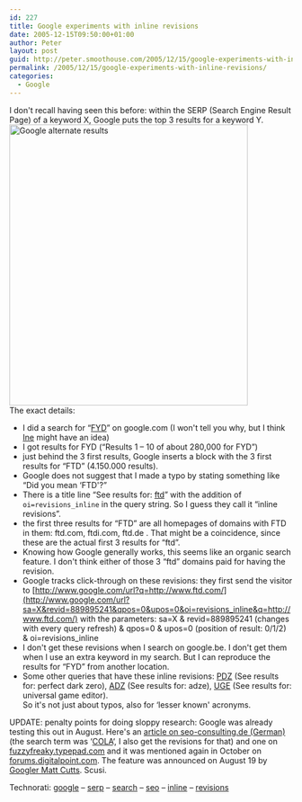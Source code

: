 ```yaml
---
id: 227
title: Google experiments with inline revisions
date: 2005-12-15T09:50:00+01:00
author: Peter
layout: post
guid: http://peter.smoothouse.com/2005/12/15/google-experiments-with-inline-revisions/
permalink: /2005/12/15/google-experiments-with-inline-revisions/
categories:
  - Google
---
```

I don't recall having seen this before: within the SERP (Search Engine Result Page) of a keyword X, Google puts the top 3 results for a keyword Y.  
[<img  src="http://static.flickr.com/35/73745193_476107fe52.jpg" width="424" height="500" alt="Google alternate results" />](http://www.flickr.com/photos/pforret/73745193/ "Photo Sharing")  
The exact details:

  * I did a search for &#8220;[FYD](http://www.google.com/search?q=FYD)&#8221; on google.com (I won't tell you why, but I think [Ine](http://www.monuments.nu) might have an idea) 
  * I got results for FYD (&#8220;Results 1 &#8211; 10 of about 280,000 for FYD&#8221;) 
  * just behind the 3 first results, Google inserts a block with the 3 first results for &#8220;FTD&#8221; (4.150.000 results). 
  * Google does not suggest that I made a typo by stating something like &#8220;Did you mean &#8216;FTD'?&#8221; 
  * There is a title line &#8220;See results for: [ftd](http://www.google.com/search?q=ftd&sa=N&revid=240017845&qpos=0&oi=revisions_inline)&#8221; with the addition of `oi=revisions_inline` in the query string. So I guess they call it &#8220;inline revisions&#8221;. 
  * the first three results for &#8220;FTD&#8221; are all homepages of domains with FTD in them: ftd.com, ftdi.com, ftd.de . That might be a coincidence, since these are the actual first 3 results for &#8220;ftd&#8221;. 
  * Knowing how Google generally works, this seems like an organic search feature. I don't think either of those 3 &#8220;ftd&#8221; domains paid for having the revision. 
  * Google tracks click-through on these revisions: they first send the visitor to [http://www.google.com/url?q=http://www.ftd.com/](http://www.google.com/url?sa=X&revid=889895241&qpos=0&upos=0&oi=revisions_inline&q=http://www.ftd.com/) with the parameters: sa=X & revid=889895241 (changes with every query refresh) & qpos=0 & upos=0 (position of result: 0/1/2) & oi=revisions_inline 
  * I don't get these revisions when I search on google.be. I don't get them when I use an extra keyword in my search. But I can reproduce the results for &#8220;FYD&#8221; from another location. 
  * Some other queries that have these inline revisions: [PDZ](http://www.google.com/search?hl=en&lr=&q=PDZ&btnG=Search) (See results for: perfect dark zero), [ADZ](http://www.google.com/search?hl=en&lr=&q=ADZ&btnG=Search) (See results for: adze), [UGE](http://www.google.com/search?hl=en&lr=&q=UGE&btnG=Search) (See results for: universal game editor).  
    So it's not just about typos, also for &#8216;lesser known' acronyms. 

UPDATE: penalty points for doing sloppy research: Google was already testing this out in August. Here's an [article on seo-consulting.de (German)](http://www.seo-consulting.de/pages/news-467-Google-Revisions-Inline---bessere-Ergebnisse.php) (the search term was &#8216;[COLA](http://www.google.com/search?q=COLA)&#8216;, I also get the revisions for that) and one on [fuzzyfreaky.typepad.com](http://fuzzyfreaky.typepad.com/connect2400/2005/08/inline_related_.html) and it was mentioned again in October on [forums.digitalpoint.com](http://forums.digitalpoint.com/archive/index.php/google-revisions-inline/t-32894.html). The feature was announced on August 19 by [Googler Matt Cutts](http://www.mattcutts.com/blog/ui-fun-better-queries/). Scusi.

Technorati: <a href="http://technorati.com/tag/google" rel="tag">google</a> &#8211; <a href="http://technorati.com/tag/serp" rel="tag">serp</a> &#8211; <a href="http://technorati.com/tag/search" rel="tag">search</a> &#8211; <a href="http://technorati.com/tag/seo" rel="tag">seo</a> &#8211; <a href="http://technorati.com/tag/inline" rel="tag">inline</a> &#8211; <a href="http://technorati.com/tag/revisions" rel="tag">revisions</a>